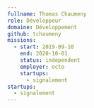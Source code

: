 ```yaml
---
fullname: Thomas Chaumeny
role: Développeur
domaine: Développement
github: tchaumeny
missions:
  - start: 2019-09-10
    end: 2020-10-01
    status: independent
    employer: octo
    startups:
      - signalement
startups:
  - signalement
---
```

